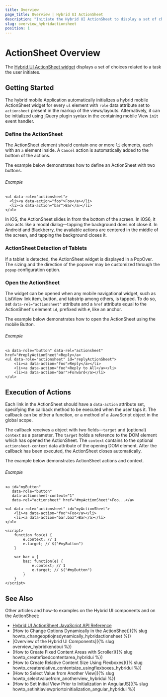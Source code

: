 ```yaml
---
title: Overview
page_title: Overview | Hybrid UI ActionSheet
description: "Initiate the Hybrid UI ActionSheet to display a set of choices in Kendo UI."
slug: overview_hybridactionsheet
position: 1
---
```


# ActionSheet Overview

The [Hybrid UI ActionSheet widget](http://demos.telerik.com/kendo-ui/m/index#actionsheet/index) displays a set of choices related to a task the user initiates.

## Getting Started

The hybrid mobile Application automatically initializes a hybrid mobile ActionSheet widget for every `ul` element with `role` data attribute set to `actionsheet` present in the markup of the views/layouts. Alternatively, it can be initialized using jQuery plugin syntax in the containing mobile View `init` event handler.

### Define the ActionSheet

The ActionSheet element should contain one or more `li` elements, each with an `a` element inside. A `Cancel` action is automatically added to the bottom of the actions.

The example below demonstrates how to define an ActionSheet with two buttons.

###### Example

    <ul data-role="actionsheet">
      <li><a data-action="foo">Foo</a></li>
      <li><a data-action="bar">Bar</a></li>
    </ul>

In iOS, the ActionSheet slides in from the bottom of the screen. In iOS6, it also acts like a modal dialog&mdash;tapping the background does not close it. In Android and Blackberry, the available actions are centered in the middle of the screen, and tapping the background closes it.

### ActionSheet Detection of Tablets

If a tablet is detected, the ActionSheet widget is displayed in a PopOver. The sizing and the direction of the popover may be customized through the `popup` configuration option.

### Open the ActionSheet

The widget can be opened when any mobile navigational widget, such as ListView link item, button, and tabstrip among others, is tapped. To do so, set `data-rel="actionsheet"` attribute and a `href` attribute equal to the ActionSheet's element `id`, prefixed with `#`, like an anchor.

The example below demonstrates how to open the ActionSheet using the mobile Button.

###### Example

    <a data-role="button" data-rel="actionsheet" href="#replyActionSheet">Reply</a>
    <ul data-role="actionsheet" id="replyActionSheet">
        <li><a data-action="foo">Reply</a></li>
        <li><a data-action="foo">Reply to All</a></li>
        <li><a data-action="bar">Forward</a></li>
    </ul>

## Execution of Actions

Each link in the ActionSheet should have a `data-action` attribute set, specifying the callback method to be executed when the user taps it. The callback can be either a function, or a method of a JavaScript object in the global scope.

The callback receives a object with two fields&mdash;`target` and (optional) `context` as a parameter. The `target` holds a reference to the DOM element which has opened the ActionSheet. The `context` contains to the optional `actionsheet-context` data attribute of the opening DOM element. After the callback has been executed, the ActionSheet closes automatically.

The example below demonstrates ActionSheet actions and context.

###### Example

    <a id="myButton"
       data-role="button"
       data-actionsheet-context="1"
       data-rel="actionsheet" href="#myActionSheet">Foo...</a>

    <ul data-role="actionsheet" id="myActionSheet">
        <li><a data-action="foo">Foo</a></li>
        <li><a data-action="bar.baz">Bar</a></li>
    </ul>

    <script>
        function foo(e) {
            e.context; // 1
            e.target; // $("#myButton")
        }

        var bar = {
            baz: function(e) {
                e.context; // 1
                e.target; // $("#myButton")
            }
        }
    </script>


## See Also

Other articles and how-to examples on the Hybrid UI components and on the ActionSheet:

* [Hybrid UI ActionSheet JavaScript API Reference](/api/javascript/mobile/ui/actionsheet)
* [How to Change Options Dynamically in the ActionSheet]({% slug howto_changeoptiojnsdynamically_hybridactionsheet %})
* [Overview of the Hybrid UI Components]({% slug overview_hybridkendoui %})
* [How to Create Fixed Content Areas with Scroller]({% slug howto_createfixedcontentarea_hybridui %})
* [How to Create Relative Content Size Using Flexboxes]({% slug howto_createrelative_contentsize_usingflexboxes_hybridui %})
* [How to Select Value from Another View]({% slug howto_selectvaluefrom_anotherview_hybridui %})
* [How to Set Initial View Prior to Initialization in AngularJS]({% slug howto_setinitiaviewpriortoinitialization_angular_hybridui %})
